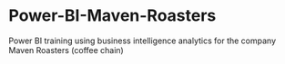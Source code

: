 # Power-BI-Maven-Roasters
Power BI training using business intelligence analytics for the company Maven Roasters (coffee chain)
